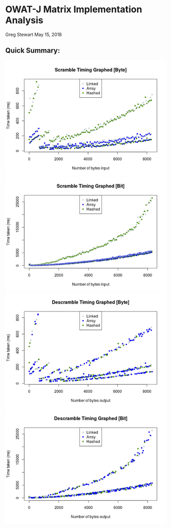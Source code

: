 OWAT-J Matrix Implementation Analysis
================
Greg Stewart
May 15, 2018

<!--
This script takes the runtime data from OWAT and performs analyis on the results.

In particular, it is comparing the different implementations of matrices used in the library.

It also outputs the best places for the runner to decide to run one implementation or another.

Author: Greg Stewart

Requires R markdown (install.packages("rmarkdown"))
-->
Quick Summary:
--------------

![](OWAT_Matrix_Implementation_Analysis_files/figure-markdown_github/unnamed-chunk-1-1.png)![](OWAT_Matrix_Implementation_Analysis_files/figure-markdown_github/unnamed-chunk-1-2.png)![](OWAT_Matrix_Implementation_Analysis_files/figure-markdown_github/unnamed-chunk-1-3.png)![](OWAT_Matrix_Implementation_Analysis_files/figure-markdown_github/unnamed-chunk-1-4.png)
